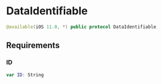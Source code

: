 # DataIdentifiable

``` swift
@available(iOS 11.0, *) public protocol DataIdentifiable
```

## Requirements

### ID

``` swift
var ID: String
```
